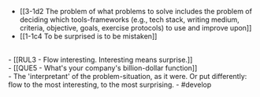 - [[3-1d2 The problem of what problems to solve includes the problem of deciding which tools-frameworks (e.g., tech stack, writing medium, criteria, objective, goals, exercise protocols) to use and improve upon]]
- [[1-1c4 To be surprised is to be mistaken]]
<br>
- [[RUL3 - Flow interesting. Interesting means surprise.]]
<br>
- [[QUE5 - What's your company's billion-dollar function]]
<br>
- The 'interpretant' of the problem-situation, as it were. Or put differently: flow to the most interesting, to the most surprising.
- #develop
